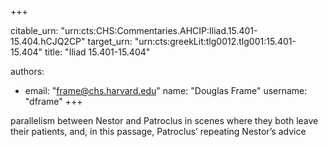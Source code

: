 +++


citable_urn: "urn:cts:CHS:Commentaries.AHCIP:Iliad.15.401-15.404.hCJQ2CP"
target_urn: "urn:cts:greekLit:tlg0012.tlg001:15.401-15.404"
title: "Iliad 15.401-15.404"

authors:
- email: "frame@chs.harvard.edu"
  name: "Douglas Frame"
  username: "dframe"
+++

<p>parallelism between Nestor and Patroclus in scenes where they both leave their patients, and, in this passage, Patroclus’ repeating Nestor’s advice</p>